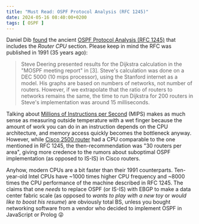 ```yaml
---
title: "Must Read: OSPF Protocol Analysis (RFC 1245)"
date: 2024-05-16 08:40:00+0200
tags: [ OSPF ]
---
```

Daniel Dib [found](https://twitter.com/danieldibswe/status/1789894892769931265) the ancient [OSPF Protocol Analysis (RFC 1245)](https://www.rfc-editor.org/rfc/rfc1245) that includes the *Router CPU* section. Please keep in mind the RFC was published in 1991 (35 years ago):

> Steve Deering presented results for the Dijkstra calculation in the "MOSPF meeting report" in [3]. Steve's calculation was done on a DEC 5000 (10 mips processor), using the Stanford internet as a model. His graphs are based on numbers of networks, not number of routers. However, if we extrapolate that the ratio of routers to networks remains the same, the time to run Dijkstra for 200 routers in Steve's implementation was around 15 milliseconds.
<!--more-->
Talking about [Millions of Instructions per Second](https://en.wikipedia.org/wiki/Instructions_per_second#Millions_of_instructions_per_second_(MIPS)) (MIPS) makes as much sense as measuring outside temperature with a wet finger because the amount of work you can do in an instruction depends on the CPU architecture, and memory access quickly becomes the bottleneck anyway. However, while [Cisco 2500 router](https://en.wikipedia.org/wiki/Cisco_2500_series) had a CPU comparable to the one mentioned in RFC 1245, the then-recommendation was "30 routers per area", giving more credence to the rumors about suboptimal OSPF implementation (as opposed to IS-IS) in Cisco routers.

Anyhow, modern CPUs are a bit faster than their 1991 counterparts. Ten-year-old Intel CPUs have ~1000 times higher CPU frequency and ~8000 times the CPU performance of the machine described in RFC 1245. The claims that one *needs* to replace OSPF (or IS-IS) with EBGP to make a data center fabric scale (as opposed to *wants to play with a new toy* or *would like to boost his resume*) are obviously total BS, unless you bought networking software from a vendor who decided to implement OSPF in JavaScript or Prolog 😜
